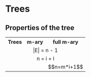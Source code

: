 # Trees
## Properties of the tree

<table>
    <tr>
        <th style="text-align:center">Trees</th>
        <th style="text-align:center">m-ary</th>
        <th style="text-align:center">full m-ary</th>
    </tr>
    <tr>
        <td colspan="3" style="text-align:center">|E| = n - 1</td>
    </tr>
    <tr>
        <td colspan="3" style="text-align:center">n = i + l</td>
    </tr>
    <tr>
        <td></td>
        <td></td>
        <td style="text-align:center">$$n=m*i+1$$</td>
    </tr>
</table>